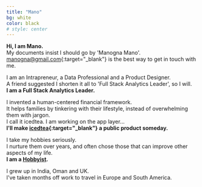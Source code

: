 ```yaml
---
title: "Mano"
bg: white
color: black
# style: center
---
```


**Hi, I am Mano.**\
My documents insist I should go by 'Manogna Mano'.\
<manogna@gmail.com>{:target="_blank"} is the best way to get in touch with me.

I am an Intrapreneur, a Data Professional and a Product Designer.\
A friend suggested I shorten it all to 'Full Stack Analytics Leader', so I will.\
**I am a Full Stack Analytics Leader.**

I invented a human-centered financial framework.\
It helps families by tinkering with their lifestyle, instead of overwhelming them with jargon.\
I call it icedtea. I am working on the app layer...\
**I'll make [icedtea](https://icedtea.app){:target="_blank"} a public product someday.**

I take my hobbies seriously.\
I nurture them over years, and often chose those that can improve other aspects of my life.\
**I am a [Hobbyist](#hobbies).**

I grew up in India, Oman and UK.\
I've taken months off work to travel in Europe and South America.


